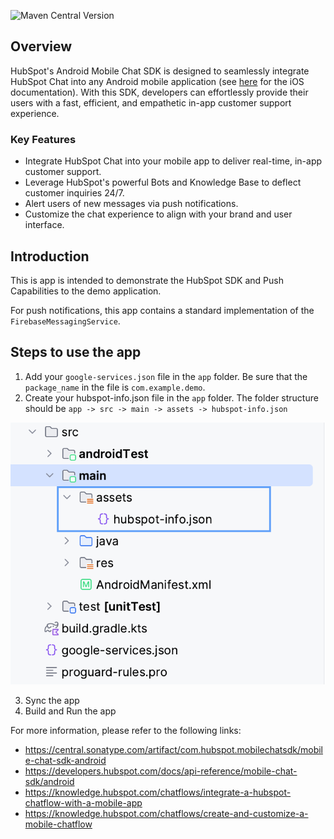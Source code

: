 ![Maven Central Version](https://img.shields.io/maven-central/v/com.hubspot.mobilechatsdk/mobile-chat-sdk-android)

## Overview

HubSpot's Android Mobile Chat SDK is designed to seamlessly integrate HubSpot Chat into any Android mobile application (see [here](https://github.hubspot.com/mobile-chat-sdk-ios/) for the iOS documentation). With this SDK, developers can effortlessly provide their users with a fast, efficient, and empathetic in-app customer support experience.

### Key Features

* Integrate HubSpot Chat into your mobile app to deliver real-time, in-app customer support.
* Leverage HubSpot's powerful Bots and Knowledge Base to deflect customer inquiries 24/7.
* Alert users of new messages via push notifications.
* Customize the chat experience to align with your brand and user interface.

## Introduction

This is app is intended to demonstrate the HubSpot SDK and Push Capabilities to the demo application.

For push notifications, this app contains a standard implementation of the `FirebaseMessagingService`.

## Steps to use the app

1. Add your `google-services.json` file in the `app` folder.
Be sure that the `package_name` in the file is `com.example.demo`.
2. Create your hubspot-info.json file in the `app` folder. The folder structure should be `app -> src -> main -> assets -> hubspot-info.json`

![HubspotConfig](https://github.com/HubSpot/mobile-chat-sdk-android/blob/main/hubspot/HubspotConfig.png)

3. Sync the app
4. Build and Run the app

For more information, please refer to the following links:
* https://central.sonatype.com/artifact/com.hubspot.mobilechatsdk/mobile-chat-sdk-android
* https://developers.hubspot.com/docs/api-reference/mobile-chat-sdk/android
* https://knowledge.hubspot.com/chatflows/integrate-a-hubspot-chatflow-with-a-mobile-app
* https://knowledge.hubspot.com/chatflows/create-and-customize-a-mobile-chatflow

